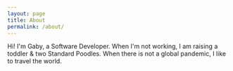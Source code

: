 ```yaml
---
layout: page
title: About
permalink: /about/
---
```


Hi! I'm Gaby, a Software Developer. When I'm not working, I am raising a toddler & two Standard Poodles. When there is not a global pandemic, I like to travel the world.
